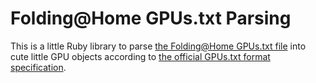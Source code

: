 
# Folding@Home GPUs.txt Parsing

This is a little Ruby library to parse
[the Folding@Home GPUs.txt file](http://fah.stanford.edu/file-releases/public/GPUs.txt)
into cute little GPU objects according to
[the official GPUs.txt format specification](https://fah.stanford.edu/projects/FAHClient/wiki/FormatOfGPUsTxt).
